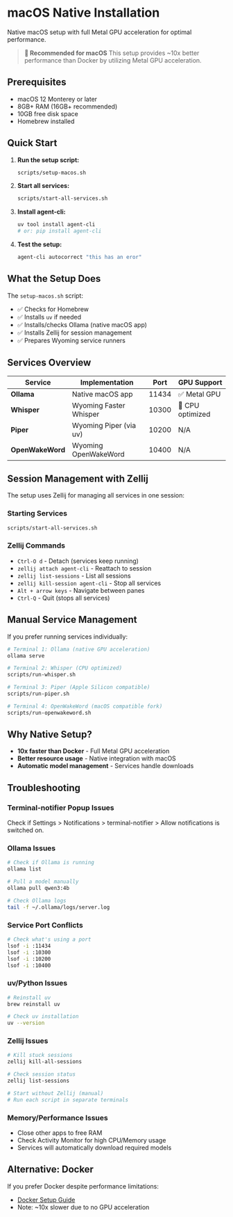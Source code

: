 # macOS Native Installation

Native macOS setup with full Metal GPU acceleration for optimal performance.

> **🍎 Recommended for macOS**
> This setup provides ~10x better performance than Docker by utilizing Metal GPU acceleration.

## Prerequisites

- macOS 12 Monterey or later
- 8GB+ RAM (16GB+ recommended)
- 10GB free disk space
- Homebrew installed

## Quick Start

1. **Run the setup script:**

   ```bash
   scripts/setup-macos.sh
   ```

2. **Start all services:**

   ```bash
   scripts/start-all-services.sh
   ```

3. **Install agent-cli:**

   ```bash
   uv tool install agent-cli
   # or: pip install agent-cli
   ```

4. **Test the setup:**
   ```bash
   agent-cli autocorrect "this has an eror"
   ```

## What the Setup Does

The `setup-macos.sh` script:

- ✅ Checks for Homebrew
- ✅ Installs `uv` if needed
- ✅ Installs/checks Ollama (native macOS app)
- ✅ Installs Zellij for session management
- ✅ Prepares Wyoming service runners

## Services Overview

| Service          | Implementation         | Port  | GPU Support      |
| ---------------- | ---------------------- | ----- | ---------------- |
| **Ollama**       | Native macOS app       | 11434 | ✅ Metal GPU     |
| **Whisper**      | Wyoming Faster Whisper | 10300 | 🔧 CPU optimized |
| **Piper**        | Wyoming Piper (via uv) | 10200 | N/A              |
| **OpenWakeWord** | Wyoming OpenWakeWord   | 10400 | N/A              |

## Session Management with Zellij

The setup uses Zellij for managing all services in one session:

### Starting Services

```bash
scripts/start-all-services.sh
```

### Zellij Commands

- `Ctrl-O d` - Detach (services keep running)
- `zellij attach agent-cli` - Reattach to session
- `zellij list-sessions` - List all sessions
- `zellij kill-session agent-cli` - Stop all services
- `Alt + arrow keys` - Navigate between panes
- `Ctrl-Q` - Quit (stops all services)

## Manual Service Management

If you prefer running services individually:

```bash
# Terminal 1: Ollama (native GPU acceleration)
ollama serve

# Terminal 2: Whisper (CPU optimized)
scripts/run-whisper.sh

# Terminal 3: Piper (Apple Silicon compatible)
scripts/run-piper.sh

# Terminal 4: OpenWakeWord (macOS compatible fork)
scripts/run-openwakeword.sh
```

## Why Native Setup?

- **10x faster than Docker** - Full Metal GPU acceleration
- **Better resource usage** - Native integration with macOS
- **Automatic model management** - Services handle downloads

## Troubleshooting

### Terminal-notifier Popup Issues

Check if Settings > Notifications > terminal-notifier > Allow notifications is switched on.

### Ollama Issues

```bash
# Check if Ollama is running
ollama list

# Pull a model manually
ollama pull qwen3:4b

# Check Ollama logs
tail -f ~/.ollama/logs/server.log
```

### Service Port Conflicts

```bash
# Check what's using a port
lsof -i :11434
lsof -i :10300
lsof -i :10200
lsof -i :10400
```

### uv/Python Issues

```bash
# Reinstall uv
brew reinstall uv

# Check uv installation
uv --version
```

### Zellij Issues

```bash
# Kill stuck sessions
zellij kill-all-sessions

# Check session status
zellij list-sessions

# Start without Zellij (manual)
# Run each script in separate terminals
```

### Memory/Performance Issues

- Close other apps to free RAM
- Check Activity Monitor for high CPU/Memory usage
- Services will automatically download required models

## Alternative: Docker

If you prefer Docker despite performance limitations:

- [Docker Setup Guide](docker.md)
- Note: ~10x slower due to no GPU acceleration
